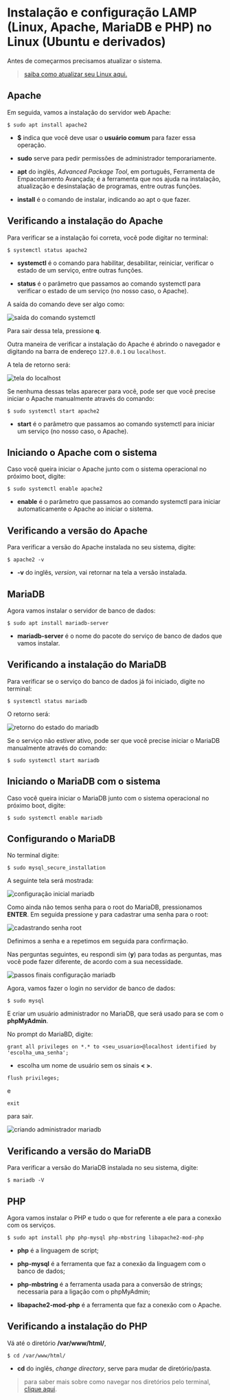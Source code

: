 # Instalação e configuração LAMP (Linux, Apache, MariaDB e PHP) no Linux (Ubuntu e derivados)


Antes de começarmos precisamos atualizar o sistema.

> [saiba como atualizar seu Linux aqui.](p0005_update.md)

## Apache

Em seguida, vamos a instalação do servidor web Apache:

```
$ sudo apt install apache2
```

- **$** indica que você deve usar o **usuário comum** para fazer essa operação.

- **sudo** serve para pedir permissões de administrador temporariamente.

- **apt** do inglês, *Advanced Package Tool*, em português, Ferramenta de Empacotamento Avançada; é a ferramenta que nos ajuda na instalação, atualização e desinstalação de programas, entre outras funções.

- **install** é o comando de instalar, indicando ao apt o que fazer.

## Verificando a instalação do Apache

Para verificar se a instalação foi correta, você pode digitar no terminal:

```
$ systemctl status apache2
```

- **systemctl** é o comando para habilitar, desabilitar, reiniciar, verificar o estado de um serviço, entre outras funções.

- **status** é o parâmetro que passamos ao comando systemctl para verificar o estado de um serviço (no nosso caso, o Apache).

A saída do comando deve ser algo como:

![saída do comando systemctl](img/p0034-0.png)

Para sair dessa tela, pressione **q**.

Outra maneira de verificar a instalação do Apache é abrindo o navegador e digitando na barra de endereço ```127.0.0.1``` ou ```localhost```.

A tela de retorno será:

![tela do localhost](img/p0034-1.png)

Se nenhuma dessas telas aparecer para você, pode ser que você precise iniciar o Apache manualmente através do comando:

```
$ sudo systemctl start apache2
```

- **start** é o parâmetro que passamos ao comando systemctl para iniciar um serviço (no nosso caso, o Apache).

## Iniciando o Apache com o sistema

Caso você queira iniciar o Apache junto com o sistema operacional no próximo boot, digite:

```
$ sudo systemctl enable apache2
```

- **enable** é o parâmetro que passamos ao comando systemctl para iniciar automaticamente o Apache ao iniciar o sistema.

## Verificando a versão do Apache

Para verificar a versão do Apache instalada no seu sistema, digite:

```
$ apache2 -v
```

- **-v** do inglês, *version*, vai retornar na tela a versão instalada.

## MariaDB

Agora vamos instalar o servidor de banco de dados:

```
$ sudo apt install mariadb-server
```

- **mariadb-server** é o nome do pacote do serviço de banco de dados que vamos instalar.

## Verificando a instalação do MariaDB

Para verificar se o serviço do banco de dados já foi iniciado, digite no terminal:

```
$ systemctl status mariadb
```

O retorno será:

![retorno do estado do mariadb](img/p0034-2.png)

Se o serviço não estiver ativo, pode ser que você precise iniciar o MariaDB manualmente através do comando:

```
$ sudo systemctl start mariadb
```

## Iniciando o MariaDB com o sistema

Caso você queira iniciar o MariaDB junto com o sistema operacional no próximo boot, digite:

```
$ sudo systemctl enable mariadb
```

## Configurando o MariaDB

No terminal digite:

```
$ sudo mysql_secure_installation
```

A seguinte tela será mostrada:

![configuração inicial mariadb](img/p0034-3.png)

Como ainda não temos senha para o root do MariaDB, pressionamos **ENTER**. Em seguida pressione y para cadastrar uma senha para o root:

![cadastrando senha root](img/p0034-4.png)

Definimos a senha e a repetimos em seguida para confirmação.

Nas perguntas seguintes, eu respondi sim (**y**) para todas as perguntas, mas você pode fazer diferente, de acordo com a sua necessidade.

![passos finais configuração mariadb](img/p0034-5.png)

Agora, vamos fazer o login no servidor de banco de dados:

```
$ sudo mysql
```

E criar um usuário administrador no MariaDB, que será usado para se com o **phpMyAdmin**.

No prompt do MariaBD, digite:

```
grant all privileges on *.* to <seu_usuario>@localhost identified by 'escolha_uma_senha';
```

- escolha um nome de usuário sem os sinais **< >**.

```
flush privileges;
```

e

```
exit
```

para sair.

![criando administrador mariadb](img/p0034-6.png)

## Verificando a versão do MariaDB

Para verificar a versão do MariaDB instalada no seu sistema, digite:

```
$ mariadb -V
```

## PHP

Agora vamos instalar o PHP e tudo o que for referente a ele para a conexão com os serviços.

```
$ sudo apt install php php-mysql php-mbstring libapache2-mod-php
```

- **php** é a linguagem de script;

- **php-mysql** é a ferramenta que faz a conexão da linguagem com o banco de dados;

- **php-mbstring** é a ferramenta usada para a conversão de strings; necessaria para a ligação com o phpMyAdmin;

- **libapache2-mod-php** é a ferramenta que faz a conexão com o Apache.

## Verificando a instalação do PHP

Vá até o diretório **/var/www/html/**,

```
$ cd /var/www/html/
```

- **cd** do inglês, *change directory*, serve para mudar de diretório/pasta.

> para saber mais sobre como navegar nos diretórios pelo terminal, [clique aqui](p0004_cd.md).

